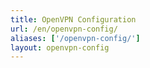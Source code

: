 ```yaml
---
title: OpenVPN Configuration
url: /en/openvpn-config/
aliases: ['/openvpn-config/']
layout: openvpn-config
---
```

